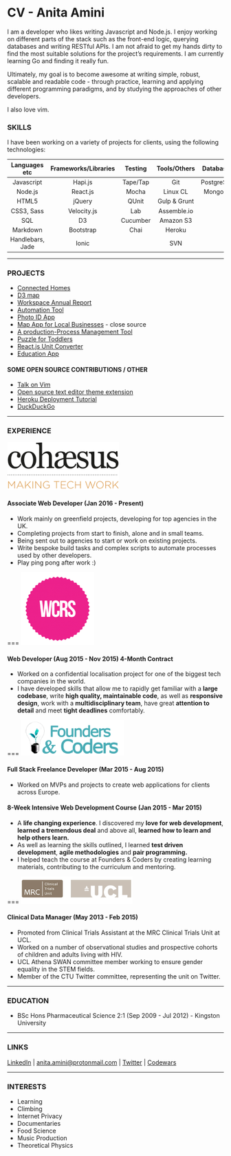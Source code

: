 # CV - Anita Amini 

I am a developer who likes writing Javascript and Node.js. I enjoy working on different parts of the stack such as the front-end logic, querying databases and writing RESTful APIs. I am not afraid to get my hands dirty to find the most suitable solutions for the project’s requirements. I am currently learning Go and finding it really fun.

Ultimately, my goal is to become awesome at writing simple, robust, scalable and readable code - through practice, learning and applying different programming paradigms, and by studying the approaches of other developers.

I also love vim.

### SKILLS

I have been working on a variety of projects for clients, using the following technologies:

| Languages etc | Frameworks/Libraries | Testing   | Tools/Others | Databases |
|:---------:|:--------------------:|:---------:|:------------:|:---------:|
| Javascript| Hapi.js              | Tape/Tap  | Git          | PostgreSQL|
| Node.js   | React.js             | Mocha     | Linux CL          | MongoDB   |
| HTML5     | jQuery          | QUnit     | Gulp & Grunt | |
| CSS3, Sass     | Velocity.js               | Lab       | Assemble.io  | |
| SQL       | D3          | Cucumber  | Amazon S3    | |
| Markdown  | Bootstrap            | Chai      | Heroku       | |
| Handlebars, Jade          | Ionic                 |       | SVN          | |



---
### PROJECTS
- [Connected Homes](http://www.xcomfort.no)
- [D3 map](https://orbitzfeatures.waveinteractive.com/features/100-years-of-national-park-service/)
- [Workspace Annual Report](http://www.workspace.co.uk/onlineannualreport2016/)
- [Automation Tool](https://github.com/Neats29/ultimate-banner-builder)
- [Photo ID App](projects/photoId.md)
- [Map App for Local Businesses](projects/map.md) - close source
- [A production-Process Management Tool](projects/productivity.md)
- [Puzzle for Toddlers](projects/puzzle.md)
- [React.js Unit Converter](http://neats29.github.io/React-Unit-Converter/pub/)
- [Education App](http://pajoa.herokuapp.com/)

#### SOME OPEN SOURCE CONTRIBUTIONS / OTHER
- [Talk on Vim](http://slides.com/anitaamini/intro-to-vim-land#)
- [Open source text editor theme extension](https://github.com/Neats29/Brackets-Midnight-Blue-Theme)
- [Heroku Deployment Tutorial ](https://github.com/Neats29/Learn-Heroku)
- [DuckDuckGo](https://github.com/duckduckgo/zeroclickinfo-goodies)

---

### EXPERIENCE


<img src="https://github.com/Neats29/CV/blob/master/experience/cohaesus.png" width="260">

#### Associate Web Developer (Jan 2016 - Present)
- Work mainly on greenfield projects, developing for top agencies in the UK. 
- Completing projects from start to finish, alone and in small teams.
- Being sent out to agencies to start or work on existing projects.
- Write bespoke build tasks and complex scripts to automate processes used by other developers.
- Play ping pong after work :)

===
<img src="https://github.com/Neats29/CV/blob/master/experience/wcrs.png" width="170">

#### Web Developer (Aug 2015 - Nov 2015) 4-Month Contract 
- Worked on a confidential localisation project for one of the biggest tech companies in the world.
- I have developed skills that allow me to rapidly get familiar with a __large codebase__, write __high quality, maintainable code__, as well as __responsive design__, work with a __multidisciplinary team__, have great __attention to detail__ and meet __tight deadlines__ comfortably.

===
<img src="https://github.com/Neats29/CV/blob/master/experience/fac.png" width="240">

#### Full Stack Freelance Developer (Mar 2015 - Aug 2015)

- Worked on MVPs and projects to create web applications for clients across Europe.

#### 8-Week Intensive Web Development Course (Jan 2015 - Mar 2015)

- A __life changing experience__. I discovered my __love for web development__, __learned a tremendous deal__ and above all, __learned how to learn and help others learn.__
- As well as learning the skills outlined, I learned __test driven development__, __agile methodologies__ and __pair programming.__
- I helped teach the course at Founders & Coders by creating learning materials, contributing to the curriculum and mentoring.

===
<img src="https://github.com/Neats29/CV/blob/master/experience/mrc.png" width="260">

#### Clinical Data Manager (May 2013 - Feb 2015)

- Promoted from Clinical Trials Assistant at the MRC Clinical Trials Unit at UCL.
- Worked on a number of observational studies and prospective cohorts of children and adults living with HIV.
- UCL Athena SWAN committee member working to ensure gender equality in the STEM fields.
- Member of the CTU Twitter committee, representing the unit on Twitter.

--- 


### EDUCATION
- BSc Hons Pharmaceutical Science 2:1  (Sep 2009 - Jul 2012) - Kingston University

---
### LINKS

[LinkedIn](https://uk.linkedin.com/in/anitaamini) | [anita.amini@protonmail.com](mailto:anita.amini@protonmail.com) |
[Twitter](https://twitter.com/neats29) | [Codewars](http://www.codewars.com/users/Neats29)

---
### INTERESTS
* Learning
* Climbing
* Internet Privacy
* Documentaries
* Food Science
* Music Production
* Theoretical Physics

